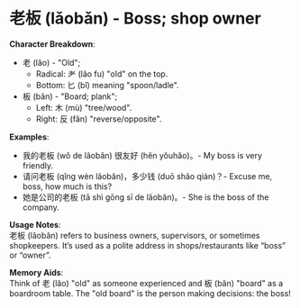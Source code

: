 # **老板 (lǎobǎn) - Boss; shop owner**

**Character Breakdown**:  
- 老 (lǎo) - "Old";
  - Radical: ⺹ (lǎo fu) "old" on the top.
  - Bottom: 匕 (bǐ) meaning "spoon/ladle".  
- 板 (bǎn) - "Board; plank";
  - Left: 木 (mù) "tree/wood".
  - Right: 反 (fǎn) "reverse/opposite".

**Examples**:  
- 我的老板 (wǒ de lǎobǎn) 很友好 (hěn yǒuhǎo)。- My boss is very friendly.  
- 请问老板 (qǐng wèn lǎobǎn)，多少钱 (duō shǎo qián)？- Excuse me, boss, how much is this?  
- 她是公司的老板 (tā shì gōng sī de lǎobǎn)。- She is the boss of the company.

**Usage Notes**:  
老板 (lǎobǎn) refers to business owners, supervisors, or sometimes shopkeepers. It’s used as a polite address in shops/restaurants like “boss” or “owner”.

**Memory Aids**:  
Think of 老 (lǎo) "old" as someone experienced and 板 (bǎn) "board" as a boardroom table. The "old board" is the person making decisions: the boss!